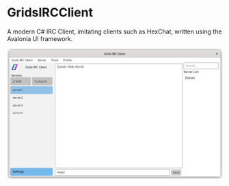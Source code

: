 # GridsIRCClient
 A modern C# IRC Client, imitating clients such as HexChat, written using the Avalonia UI framework.


![Main Window of Client](Example.png "Example")
